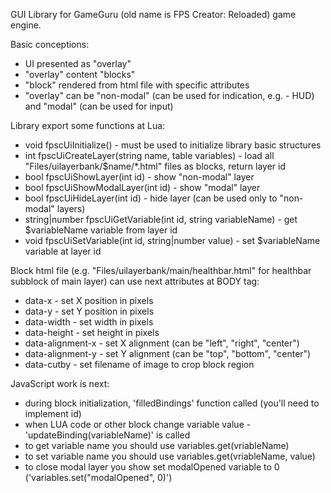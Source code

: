 GUI Library for GameGuru (old name is FPS Creator: Reloaded) game engine.

Basic conceptions:
- UI presented as "overlay"
- "overlay" content "blocks"
- "block" rendered from html file with specific attributes
- "overlay" can be "non-modal" (can be used for indication, e.g. - HUD) and "modal" (can be used for input)

Library export some functions at Lua:
- void fpscUiInitialize() - must be used to initialize library basic structures
- int fpscUiCreateLayer(string name, table variables) - load all "Files/uilayerbank/$name/*.html" files as blocks, return layer id
- bool fpscUiShowLayer(int id) - show "non-modal" layer
- bool fpscUiShowModalLayer(int id) - show "modal" layer
- bool fpscUiHideLayer(int id) - hide layer (can be used only to "non-modal" layers)
- string|number fpscUiGetVariable(int id, string variableName) - get $variableName variable from layer id
- void fpscUiSetVariable(int id, string|number value) - set $variableName variable at layer id

Block html file (e.g. "Files/uilayerbank/main/healthbar.html" for healthbar subblock of main layer) can use next attributes at BODY tag:
- data-x - set X position in pixels
- data-y - set Y position in pixels
- data-width - set width in pixels
- data-height - set height in pixels
- data-alignment-x - set X alignment (can be "left", "right", "center")
- data-alignment-y - set Y alignment (can be "top", "bottom", "center")
- data-cutby - set filename of image to crop block region

JavaScript work is next:
- during block initialization, 'filledBindings' function called (you'll need to implement id)
- when LUA code or other block change variable value - 'updateBinding(variableName)' is called
- to get variable name you should use variables.get(vriableName)
- to set variable name you should use variables.get(vriableName, value)
- to close modal layer you show set modalOpened variable to 0 ('variables.set("modalOpened", 0)')